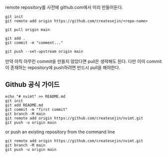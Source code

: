 remote repository를 사전에 github.com에서 미리 만들어둔다.
```
git init
git remote add origin https://github.com/createsejin/<repo-name>

git pull origin main

git add .
git commit -m "comment..."

git push --set-upstream origin main
```
만약 아직 아무런 commit을 만들지 않았다면 pull은 생략해도 된다.
다만 이미 commit이 존재하는 repository에 push하려면 반드시 pull을 해야한다.

## Github 공식 가이드
```
echo "# nvimt" >> README.md
git init
git add README.md
git commit -m "first commit"
git branch -M main
git remote add origin https://github.com/createsejin/nvimt.git
git push -u origin main
```
or push an existing repository from the command line
```
git remote add origin https://github.com/createsejin/nvimt.git
git branch -M main
git push -u origin main
```